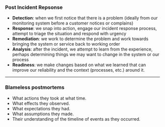 ### Post Incident Repsonse

- **Detection**: when we first notice that there is a problem (ideally from our monitoring system before a customer notices or complains)
- **Response**: we snap into action, engage our incident response process, attempt to triage the situation and respond with urgency
- **Remediation**: we work to determine the problem and work towards bringing the system or service back to working order
- **Analysis**: after the incident, we attempt to learn from the experience, perhaps determining things we may want to change in the system or our process
- **Readiness**: we make changes based on what we learned that can improve our reliability and the context (processes, etc.) around it.

--------------------------------------------------------------------------------------------------
### Blameless postmortems

- What actions they took at what time.
- What effects they observed.
- What expectations they had.
- What assumptions they made.
- Their understanding of the timeline of events as they occurred.
